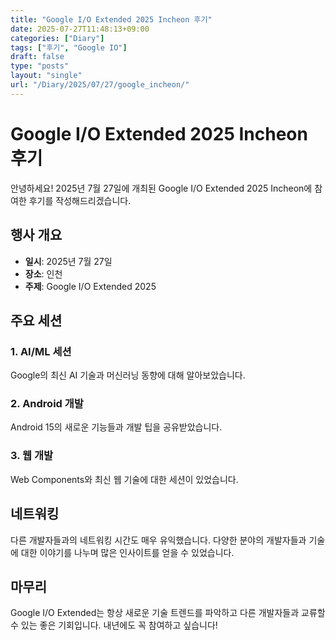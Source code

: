 ```yaml
---
title: "Google I/O Extended 2025 Incheon 후기"
date: 2025-07-27T11:48:13+09:00
categories: ["Diary"]
tags: ["후기", "Google IO"]
draft: false
type: "posts"
layout: "single"
url: "/Diary/2025/07/27/google_incheon/"
---
```


# Google I/O Extended 2025 Incheon 후기

안녕하세요! 2025년 7월 27일에 개최된 Google I/O Extended 2025 Incheon에 참여한 후기를 작성해드리겠습니다.

## 행사 개요

- **일시**: 2025년 7월 27일
- **장소**: 인천
- **주제**: Google I/O Extended 2025

## 주요 세션

### 1. AI/ML 세션
Google의 최신 AI 기술과 머신러닝 동향에 대해 알아보았습니다.

### 2. Android 개발
Android 15의 새로운 기능들과 개발 팁을 공유받았습니다.

### 3. 웹 개발
Web Components와 최신 웹 기술에 대한 세션이 있었습니다.

## 네트워킹

다른 개발자들과의 네트워킹 시간도 매우 유익했습니다. 다양한 분야의 개발자들과 기술에 대한 이야기를 나누며 많은 인사이트를 얻을 수 있었습니다.

## 마무리

Google I/O Extended는 항상 새로운 기술 트렌드를 파악하고 다른 개발자들과 교류할 수 있는 좋은 기회입니다. 내년에도 꼭 참여하고 싶습니다!

